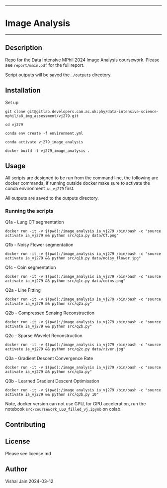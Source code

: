 **********************************************
# Image Analysis
**********************************************

## Description
Repo for the Data Intensive MPhil 2024 Image Analysis coursework.
Please see `report/main.pdf` for the full report.

Script outputs will be saved the `./outputs` directory.
## Installation
Set up
```
git clone git@gitlab.developers.cam.ac.uk:phy/data-intensive-science-mphil/a8_img_assessment/vj279.git

cd vj279

conda env create -f environment.yml

conda activate vj279_image_analysis

docker build -t vj279_image_analysis .
```

## Usage

All scripts are designed to be run from the command line, the following are docker commands, if running outside docker make sure to activate the conda environment `ia_vj279` first.

All outputs are saved to the outputs directory.
### Running the scripts
Q1a - Lung CT segmentation
```
docker run -it -v $(pwd):/image_analysis ia_vj279 /bin/bash -c "source activate ia_vj279 && python src/q1a.py data/CT.png"
```
Q1b - Noisy Flower segmentation
```
docker run -it -v $(pwd):/image_analysis ia_vj279 /bin/bash -c "source activate ia_vj279 && python src/q1b.py data/noisy_flower.jpg"
```

Q1c - Coin segmentation
```
docker run -it -v $(pwd):/image_analysis ia_vj279 /bin/bash -c "source activate ia_vj279 && python src/q1c.py data/coins.png"
```

Q2a - Line Fitting
```
docker run -it -v $(pwd):/image_analysis ia_vj279 /bin/bash -c "source activate ia_vj279 && python src/q2a.py"
```

Q2b - Compressed Sensing Reconstruction
```
docker run -it -v $(pwd):/image_analysis ia_vj279 /bin/bash -c "source activate ia_vj279 && python src/q2b.py"
```

Q2c - Sparse Wavelet Reconstruction
```
docker run -it -v $(pwd):/image_analysis ia_vj279 /bin/bash -c "source activate ia_vj279 && python src/q2c.py data/river.jpg"
```

Q3a - Gradient Descent Convergence Rate
```
docker run -it -v $(pwd):/image_analysis ia_vj279 /bin/bash -c "source activate ia_vj279 && python src/q3a.py"    
```

Q3b - Learned Gradient Descent Optimisation
```
docker run -it -v $(pwd):/image_analysis ia_vj279 /bin/bash -c "source activate ia_vj279 && python src/q3b.py 10"
```
Note, docker version can not use GPU, for GPU acceleration, run the notebook `src/coursework_LGD_filled_vj.ipynb` on colab.

## Contributing

## License
Please see license.md

## Author
Vishal Jain
2024-03-12
